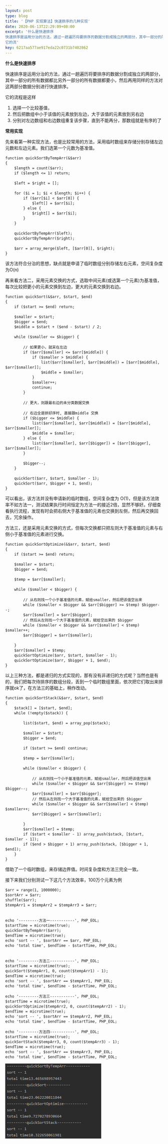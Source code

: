 ```yaml
---  
layout: post  
type: blog  
title: '【PHP 实现算法】快速排序的几种实现'  
date: 2020-06-13T22:29:09+08:00  
excerpt: '什么是快速排序
快速排序是运用分治的方法，通过一趟遍历将要排序的数据分割成独立的两部分，其中一部分的所有数据都比另外一部分的所有数据都要小，然后再用同样的方法对这两部分数据分别进行快速排序。 
它的流'  
key: 6217aa577ae917eda22c0731b7402862  
---  
```


**什么是快速排序**

快速排序是运用分治的方法，通过一趟遍历将要排序的数据分割成独立的两部分，其中一部分的所有数据都比另外一部分的所有数据都要小，然后再用同样的方法对这两部分数据分别进行快速排序。

它的流程是这样

1. 选择一个比较基值，
2. 然后把数组中小于该值的元素放到左边，大于该值的元素放到另右边
3. 分别对左边数组和右边数组重复该步骤，直到不能再分，那数组就是有序的了

**常用实现**

先来看第一种实现方法，也是比较常用的方法，采用临时数组来存储分别存储左边元数和左边元素。我们选第一个元数为基准值。

```
function quickSortByTempArr(&$arr)
{
    $length = count($arr);
    if ($length <= 1) return;

    $left = $right = [];

    for ($i = 1; $i < $length; $i++) {
        if ($arr[$i] < $arr[0]) {
            $left[] = $arr[$i];
        } else {
            $right[] = $arr[$i];
        }
    }

    quickSortByTempArr($left);
    quickSortByTempArr($right);

    $arr = array_merge($left, [$arr[0]], $right);
}
```

该方法符合分治的思想，缺点就是申请了临时数组分别存储左右元素，空间复杂度为O(n)

再来看方法二，采用元素交换的方式，选取中间元素(或选第一个元素)为基准值，每次比较把更小的元素交换到左边，更大的元素交换到右边。

```
function quickSort(&$arr, $start, $end)
{
    if ($start >= $end) return;

    $smaller = $start;
    $bigger = $end;
    $middle = $start + ($end - $start) / 2;

    while ($smaller <= $bigger) {

        // 如果更小，就呆在左边
        if ($arr[$smaller] <= $arr[$middle]) {
            if ($smaller > $middle) {
                list($arr[$smaller], $arr[$middle]) = [$arr[$middle], $arr[$smaller]];
                $middle = $smaller;
            }
            $smaller++;
            continue;
        }

        // 更大，则跟最右边的未分类数据交换

        // 右边全是排好序时, 直接跟middle 交换
        if ($bigger <= $middle) {
            list($arr[$smaller], $arr[$middle]) = [$arr[$middle], $arr[$smaller]];
            $middle = $smaller;
        } else {
            list($arr[$smaller], $arr[$bigger]) = [$arr[$bigger], $arr[$smaller]];
        }

        $bigger--;
    }

    quickSort($arr, $start, $smaller - 1);
    quickSort($arr, $bigger + 1, $end);
}
```

可以看出，该方法并没有申请新的临时数组，空间复杂度为 O(1)，但是该方法效率不如方法一，测试结果执行时间恒定为方法一的接近2倍，显然不够好。仔细查看执行流程，发现有时会把右侧大于基准值的元素也交换到左侧，然后再交换回去，冗余操作。

方法三，还是采用元素交换的方式，但每次交换都只把左则大于基准值的元素与右侧小于基准值的元素进行交换。

```
function quickSortOptimize(&$arr, $start, $end)
{
    if ($start >= $end) return;

    $smaller = $start;
    $bigger = $end;

    $temp = $arr[$smaller];

    while ($smaller < $bigger) {

        // 从右则找一个小于基准值的元素，赋给smaller，然后把该值空出来
        while ($smaller < $bigger && $arr[$bigger] >= $temp) $bigger--;
        $arr[$smaller] = $arr[$bigger];
        // 然后从左则找一个大于基准值的元素，赋给空出来的 $bigger
        while ($smaller < $bigger && $arr[$smaller] < $temp) $smaller++;
        $arr[$bigger] = $arr[$smaller];

    }
    $arr[$smaller] = $temp;
    quickSortOptimize($arr, $start, $smaller - 1);
    quickSortOptimize($arr, $bigger + 1, $end);
}
```

以上三种方法，都是递归的方式实现的，那有没有非递归的方式呢？当然也是有的，我们把每次待排序的数组分段，丢到一个临时数组里面，依次把它们取出来排序就ok了，在方法三的基础上，稍作改动。

```
function quickSortStack(&$arr, $start, $end)
{
    $stack[] = [$start, $end];
    while (!empty($stack)) {

        list($start, $end) = array_pop($stack);

        $smaller = $start;
        $bigger = $end;

        if ($start >= $end) continue;

        $temp = $arr[$smaller];

        while ($smaller < $bigger) {

            // 从右则找一个小于基准值的元素，赋给smaller，然后把该值空出来
            while ($smaller < $bigger && $arr[$bigger] >= $temp) $bigger--;
            $arr[$smaller] = $arr[$bigger];
            // 然后从左则找一个大于基准值的元素，赋给空出来的 $bigger
            while ($smaller < $bigger && $arr[$smaller] < $temp) $smaller++;
            $arr[$bigger] = $arr[$smaller];

        }
        $arr[$smaller] = $temp;
        if ($start < $smaller - 1) array_push($stack, [$start, $smaller - 1]);
        if ($end > $bigger + 1) array_push($stack, [$bigger + 1, $end]);
    }
}
```

借助了一个临时数组，来存储边界值。时间复杂度和方法三完全一致。

接下来我们分别测试一下这几个方法效率，100万个元素为例

```
$arr = range(1, 1000000);
$sortArr = $arr;
shuffle($arr);
$tempArr1 = $tempArr2 = $tempArr3 = $arr;


echo '---------方法一-----------', PHP_EOL;
$startTime = microtime(true);
quickSortByTempArr($arr);
$endTime = microtime(true);
echo 'sort -- ', $sortArr == $arr, PHP_EOL;
echo 'total time', $endTime - $startTime, PHP_EOL;


echo '---------方法二-----------', PHP_EOL;
$startTime = microtime(true);
quickSort($tempArr1, 0, count($tempArr1) - 1);
$endTime = microtime(true);
echo 'sort -- ', $sortArr == $tempArr1, PHP_EOL;
echo 'total time', $endTime - $startTime, PHP_EOL;

echo '---------方法三-----------', PHP_EOL;
$startTime = microtime(true);
quickSortOptimize($tempArr2, 0, count($tempArr2) - 1);
$endTime = microtime(true);
echo 'sort -- ', $sortArr == $tempArr2, PHP_EOL;
echo 'total time', $endTime - $startTime, PHP_EOL;

echo '---------方法四-----------', PHP_EOL;
$startTime = microtime(true);
quickSortStack($tempArr3, 0, count($tempArr3) - 1);
$endTime = microtime(true);
echo 'sort -- ', $sortArr == $tempArr3, PHP_EOL;
echo 'total time', $endTime - $startTime, PHP_EOL;

```

![image.png](/blog/files/images/f33881bede268c0c02f0fab593621e68.png "image.png")